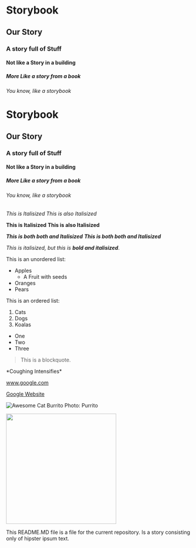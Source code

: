 # Storybook
## Our Story
### A story full of Stuff
#### Not like a Story in a building
##### More Like a story from a book
###### You know, like a storybook

<h1>Storybook</h1>
<h2>Our Story</h2>
<h3>A story full of Stuff</h3>
<h4>Not like a Story in a building</h4>
<h5>More Like a story from a book</h5>
<h6>You know, like a storybook</h6>

*This is Italisized*
_This is also Italisized_

**This is Italisized**
__This is also Italisized__

***This is both both and Italisized***
___This is both both and Italisized___

*This is italisized, but this is **bold and italisized***.

This is an unordered list:
* Apples
  * A Fruit with seeds
* Oranges
* Pears

This is an ordered list:
1. Cats
1. Dogs
1. Koalas

<ul>
  <li>One</li>
  <li>Two</li>
  <li>Three</li>
</ul>

> This is a blockquote.

\*Coughing Intensifies\*

www.google.com

[Google Website](www.google.com)

![Awesome Cat Burrito Photo: Purrito](https://i.ytimg.com/vi/Ep3jK1bZrB8/maxresdefault.jpg)

<img src="https://i.ytimg.com/vi/Ep3jK1bZrB8/maxresdefault.jpg" width="300">

This README.MD file is a file for the current repository. Is a story consisting only of hipster ipsum text.
